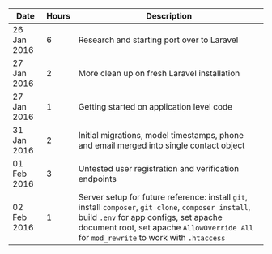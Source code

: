 | Date | Hours | Description |
|------|-------|-------------|
| 26 Jan 2016 | 6 | Research and starting port over to Laravel |
| 27 Jan 2016 | 2 | More clean up on fresh Laravel installation |
| 27 Jan 2016 | 1 | Getting started on application level code |
| 31 Jan 2016 | 2 | Initial migrations, model timestamps, phone and email merged into single contact object |
| 01 Feb 2016 | 3 | Untested user registration and verification endpoints |
| 02 Feb 2016 | 1 | Server setup for future reference: install `git`, install `composer`, `git clone`, `composer install`, build `.env` for app configs, set apache document root, set apache `AllowOverride All` for `mod_rewrite` to work with `.htaccess` |

